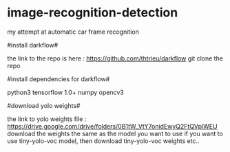 # image-recognition-detection
my attempt at automatic car frame recognition


#install darkflow# 

the link to the repo is here : https://github.com/thtrieu/darkflow
git clone the repo

#install dependencies for darkflow#

python3 
tensorflow 1.0+
numpy
opencv3

#download yolo weights#

the link to yolo weights file : https://drive.google.com/drive/folders/0B1tW_VtY7onidEwyQ2FtQVplWEU
download the weights the same as the model you want to use
if you want to use tiny-yolo-voc model, then download tiny-yolo-voc weights etc..
